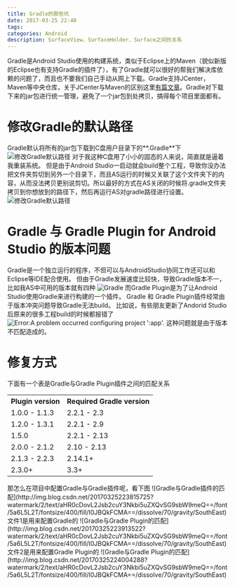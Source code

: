 ```yaml
---
title: Gradle的那些坑
date: 2017-03-25 22:40
tags:
categories: Android
description: SurfaceView、SurfaceHolder、Surface之间的关系
---
```


Gradle是Android Studio使用的构建系统，类似于Eclipse上的Maven（貌似新版的Eclipse也有支持Gradle的插件了），有了Gradle就可以很好的帮我们解决库依赖的问题了，而且也不要我们自己手动从网上下载。Gradle支持JCenter，Maven等中央仓库，关于JCenter与Maven的区别这里[有篇文章](http://blog.sina.com.cn/s/blog_72ef7bea0102vvqg.html)。Gradle对下载下来的jar包进行统一管理，避免了一个jar包到处拷贝，搞得每个项目里面都有。

# 修改Gradle的默认路径
Gradle默认将所有的jar包下载到C盘用户目录下的**.Gradle**下
![修改Gradle默认路径](http://img.blog.csdn.net/20170325223333076?watermark/2/text/aHR0cDovL2Jsb2cuY3Nkbi5uZXQvSG9sbW9meQ==/font/5a6L5L2T/fontsize/400/fill/I0JBQkFCMA==/dissolve/70/gravity/SouthEast)
对于我这种C盘用了小小的固态的人来说，简直就是逼着我重装系统。
但是由于Android Studio一启动就会build整个工程，导致你没办法把文件夹剪切到另外一个目录下，而且AS运行的时候又关联了这个文件夹下的内容，从而没法拷贝更别说剪切。所以最好的方式在AS关闭的时候将.gradle文件夹拷贝到你想放到的路径下，然后再运行AS对gradle路径进行设置。
![修改Gradle默认路径](http://img.blog.csdn.net/20170325223445468?watermark/2/text/aHR0cDovL2Jsb2cuY3Nkbi5uZXQvSG9sbW9meQ==/font/5a6L5L2T/fontsize/400/fill/I0JBQkFCMA==/dissolve/70/gravity/SouthEast)

# Gradle 与 Gradle Plugin for Android Studio 的版本问题
Gradle是一个独立运行的程序，不但可以与AndroidStudio协同工作还可以和Eclipse等IDE配合使用。
但由于Gradle发展速度比较快，导致Gradle版本不一，比如我AS中可用的版本就有四种
![Gradle](http://img.blog.csdn.net/20170325223523188?watermark/2/text/aHR0cDovL2Jsb2cuY3Nkbi5uZXQvSG9sbW9meQ==/font/5a6L5L2T/fontsize/400/fill/I0JBQkFCMA==/dissolve/70/gravity/SouthEast)
而Gradle Plugin是为了让Android Studio使用Gradle来进行构建的一个插件。
Gradle 和 Gradle Plugin插件经常由于版本冲突问题导致Gradle无法build。
比如说，有些朋友更新了Andorid Studio后原来的很多工程build的时候都报错了
![Error:A problem occurred configuring project ':app'.](http://img.blog.csdn.net/20170325223630705?watermark/2/text/aHR0cDovL2Jsb2cuY3Nkbi5uZXQvSG9sbW9meQ==/font/5a6L5L2T/fontsize/400/fill/I0JBQkFCMA==/dissolve/70/gravity/SouthEast)
这种问题就是由于版本不匹配造成的。
# 修复方式
下面有一个表是Gradle与Gradle Plugin插件之间的匹配关系
<table><tbody><tr><th>Plugin version</th><th>Required Gradle version</th></tr><tr><td>1.0.0 - 1.1.3</td><td>2.2.1 - 2.3</td></tr><tr><td>1.2.0 - 1.3.1</td><td>2.2.1 - 2.9</td></tr><tr><td>1.5.0</td><td>2.2.1 - 2.13</td></tr><tr><td>2.0.0 - 2.1.2</td><td>2.10 - 2.13</td></tr><tr><td>2.1.3 - 2.2.3</td><td>2.14.1+</td></tr><tr><td>2.3.0+</td><td>3.3+</td></tr></tbody></table>
那怎么在项目中配置Gradle与Gradle插件呢，看下图
![Gradle与Gradle插件的匹配](http://img.blog.csdn.net/20170325223815725?watermark/2/text/aHR0cDovL2Jsb2cuY3Nkbi5uZXQvSG9sbW9meQ==/font/5a6L5L2T/fontsize/400/fill/I0JBQkFCMA==/dissolve/70/gravity/SouthEast)
文件1是用来配置Gradle的
![Gradle与Gradle Plugin的匹配](http://img.blog.csdn.net/20170325223913522?watermark/2/text/aHR0cDovL2Jsb2cuY3Nkbi5uZXQvSG9sbW9meQ==/font/5a6L5L2T/fontsize/400/fill/I0JBQkFCMA==/dissolve/70/gravity/SouthEast)
文件2是用来配置Gradle Plugin的
![Gradle与Gradle Plugin的匹配](http://img.blog.csdn.net/20170325224004288?watermark/2/text/aHR0cDovL2Jsb2cuY3Nkbi5uZXQvSG9sbW9meQ==/font/5a6L5L2T/fontsize/400/fill/I0JBQkFCMA==/dissolve/70/gravity/SouthEast)